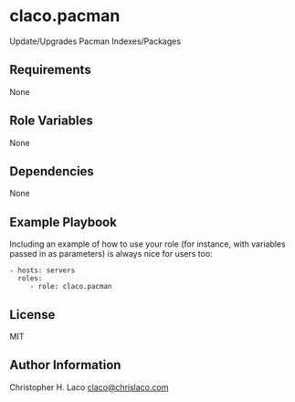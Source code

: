 claco.pacman
============

Update/Upgrades Pacman Indexes/Packages

Requirements
------------

None

Role Variables
--------------

None

Dependencies
------------

None

Example Playbook
----------------

Including an example of how to use your role (for instance, with variables passed in as parameters) is always nice for users too:

    - hosts: servers
      roles:
         - role: claco.pacman

License
-------

MIT

Author Information
------------------

Christopher H. Laco <claco@chrislaco.com>
